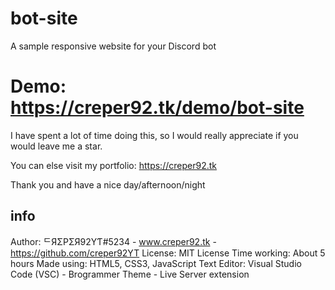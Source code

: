 # bot-site
A sample responsive website for your Discord bot

# Demo: https://creper92.tk/demo/bot-site

I have spent a lot of time doing this, so I would really appreciate if you would leave me a star.

You can else visit my portfolio: https://creper92.tk

Thank you and have a nice day/afternoon/night

## info


Author: ᄃЯΣPΣЯ92YƬ#5234 - www.creper92.tk - https://github.com/creper92YT
License: MIT License
Time working: About 5 hours
Made using: HTML5, CSS3, JavaScript
Text Editor: Visual Studio Code (VSC) - Brogrammer Theme - Live Server extension
